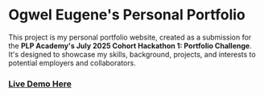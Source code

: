 # Ogwel Eugene's Personal Portfolio 

This project is my personal portfolio website, created as a submission for the **PLP Academy's July 2025 Cohort Hackathon 1: Portfolio Challenge**. It's designed to showcase my skills, background, projects, and interests to potential employers and collaborators.

### **[Live Demo Here](https://welgene.github.io/portfolio-web/)** 